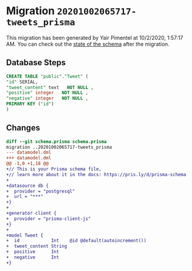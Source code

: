 # Migration `20201002065717-tweets_prisma`

This migration has been generated by Yair Pimentel at 10/2/2020, 1:57:17 AM.
You can check out the [state of the schema](./schema.prisma) after the migration.

## Database Steps

```sql
CREATE TABLE "public"."Tweet" (
"id" SERIAL,
"tweet_content" text   NOT NULL ,
"positive" integer   NOT NULL ,
"negative" integer   NOT NULL ,
PRIMARY KEY ("id")
)
```

## Changes

```diff
diff --git schema.prisma schema.prisma
migration ..20201002065717-tweets_prisma
--- datamodel.dml
+++ datamodel.dml
@@ -1,0 +1,18 @@
+// This is your Prisma schema file,
+// learn more about it in the docs: https://pris.ly/d/prisma-schema
+
+datasource db {
+  provider = "postgresql"
+  url = "***"
+}
+
+generator client {
+  provider = "prisma-client-js"
+}
+
+model Tweet {
+  id            Int    @id @default(autoincrement())
+  tweet_content String
+  positive      Int
+  negative      Int
+}
```


